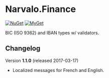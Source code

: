 Narvalo.Finance
===============

[![NuGet](https://img.shields.io/nuget/v/Narvalo.Finance.svg)](https://www.nuget.org/packages/Narvalo.Finance/)
[![MyGet](https://img.shields.io/myget/narvalo-edge/v/Narvalo.Finance.EDGE.svg)](https://www.myget.org/feed/narvalo-edge/package/nuget/Narvalo.Finance.EDGE)

BIC (ISO 9362) and IBAN types w/ validators.

Changelog
---------

Version **1.1.0** (released 2017-03-17)
- Localized messages for French and English.
